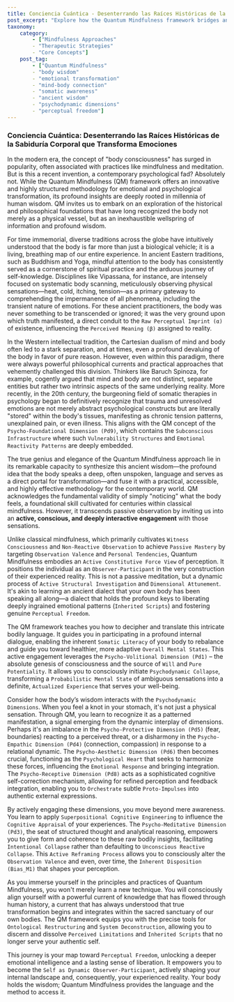 ```yaml
---
title: Conciencia Cuántica - Desenterrando las Raíces Históricas de la Sabiduría Corporal que Transforma Emociones
post_excerpt: "Explore how the Quantum Mindfulness framework bridges ancient traditions of body wisdom with a modern, active approach to emotional transformation. This post delves into the historical recognition of the body as a living map of experience and reveals how Quantum Mindfulness offers a dynamic, conscious interaction with bodily sensations to unlock deeper emotional intelligence and lasting freedom."
taxonomy:
    category:
        - ["Mindfulness Approaches"
        - "Therapeutic Strategies"
        - "Core Concepts"]
    post_tag:
        - ["Quantum Mindfulness"
        - "body wisdom"
        - "emotional transformation"
        - "mind-body connection"
        - "somatic awareness"
        - "ancient wisdom"
        - "psychodynamic dimensions"
        - "perceptual freedom"]
---
```

### Conciencia Cuántica: Desenterrando las Raíces Históricas de la Sabiduría Corporal que Transforma Emociones

In the modern era, the concept of "body consciousness" has surged in popularity, often associated with practices like mindfulness and meditation. But is this a recent invention, a contemporary psychological fad? Absolutely not. While the Quantum Mindfulness (QM) framework offers an innovative and highly structured methodology for emotional and psychological transformation, its profound insights are deeply rooted in millennia of human wisdom. QM invites us to embark on an exploration of the historical and philosophical foundations that have long recognized the body not merely as a physical vessel, but as an inexhaustible wellspring of information and profound wisdom.

For time immemorial, diverse traditions across the globe have intuitively understood that the body is far more than just a biological vehicle; it is a living, breathing map of our entire experience. In ancient Eastern traditions, such as Buddhism and Yoga, mindful attention to the body has consistently served as a cornerstone of spiritual practice and the arduous journey of self-knowledge. Disciplines like Vipassana, for instance, are intensely focused on systematic body scanning, meticulously observing physical sensations—heat, cold, itching, tension—as a primary gateway to comprehending the impermanence of all phenomena, including the transient nature of emotions. For these ancient practitioners, the body was never something to be transcended or ignored; it was the very ground upon which truth manifested, a direct conduit to the `Raw Perceptual Imprint (α)` of existence, influencing the `Perceived Meaning (β)` assigned to reality.

In the Western intellectual tradition, the Cartesian dualism of mind and body often led to a stark separation, and at times, even a profound devaluing of the body in favor of pure reason. However, even within this paradigm, there were always powerful philosophical currents and practical approaches that vehemently challenged this division. Thinkers like Baruch Spinoza, for example, cogently argued that mind and body are not distinct, separate entities but rather two intrinsic aspects of the same underlying reality. More recently, in the 20th century, the burgeoning field of somatic therapies in psychology began to definitively recognize that trauma and unresolved emotions are not merely abstract psychological constructs but are literally "stored" within the body's tissues, manifesting as chronic tension patterns, unexplained pain, or even illness. This aligns with the QM concept of the `Psycho-Foundational Dimension (Pd9)`, which contains the `Subconscious Infrastructure` where such `Vulnerability Structures` and `Emotional Reactivity Patterns` are deeply embedded.

The true genius and elegance of the Quantum Mindfulness approach lie in its remarkable capacity to synthesize this ancient wisdom—the profound idea that the body speaks a deep, often unspoken, language and serves as a direct portal for transformation—and fuse it with a practical, accessible, and highly effective methodology for the contemporary world. QM acknowledges the fundamental validity of simply "noticing" what the body feels, a foundational skill cultivated for centuries within classical mindfulness. However, it transcends passive observation by inviting us into an **active, conscious, and deeply interactive engagement** with those sensations.

Unlike classical mindfulness, which primarily cultivates `Witness Consciousness` and `Non-Reactive Observation` to achieve `Passive Mastery` by targeting `Observation Valence` and `Personal Tendencies`, Quantum Mindfulness embodies an `Active Constitutive Force View` of perception. It positions the individual as an `Observer-Participant` in the very construction of their experienced reality. This is not a passive meditation, but a dynamic process of `Active Structural Investigation` and `Dimensional Attunement`. It's akin to learning an ancient dialect that your own body has been speaking all along—a dialect that holds the profound keys to liberating deeply ingrained emotional patterns (`Inherited Scripts`) and fostering genuine `Perceptual Freedom`.

The QM framework teaches you how to decipher and translate this intricate bodily language. It guides you in participating in a profound internal dialogue, enabling the inherent `Somatic Literacy` of your body to rebalance and guide you toward healthier, more adaptive `Overall Mental States`. This active engagement leverages the `Psycho-Volitional Dimension (Pd1)` – the absolute genesis of consciousness and the source of `Will` and `Pure Potentiality`. It allows you to consciously initiate `Psychodynamic Collapse`, transforming a `Probabilistic Mental State` of ambiguous sensations into a definite, `Actualized Experience` that serves your well-being.

Consider how the body’s wisdom interacts with the `Psychodynamic Dimensions`. When you feel a knot in your stomach, it's not just a physical sensation. Through QM, you learn to recognize it as a patterned manifestation, a signal emerging from the dynamic interplay of dimensions. Perhaps it's an imbalance in the `Psycho-Protective Dimension (Pd5)` (fear, boundaries) reacting to a perceived threat, or a disharmony in the `Psycho-Empathic Dimension (Pd4)` (connection, compassion) in response to a relational dynamic. The `Psycho-Aesthetic Dimension (Pd6)` then becomes crucial, functioning as the `Psychological Heart` that seeks to harmonize these forces, influencing the `Emotional Response` and bringing integration. The `Psycho-Receptive Dimension (Pd8)` acts as a sophisticated cognitive self-correction mechanism, allowing for refined perception and feedback integration, enabling you to `Orchestrate` subtle `Proto-Impulses` into authentic external expressions.

By actively engaging these dimensions, you move beyond mere awareness. You learn to apply `Superpositional Cognitive Engineering` to influence the `Cognitive Appraisal` of your experiences. The `Psycho-Meditative Dimension (Pd3)`, the seat of structured thought and analytical reasoning, empowers you to give form and coherence to these raw bodily insights, facilitating `Intentional Collapse` rather than defaulting to `Unconscious Reactive Collapse`. This `Active Reframing Process` allows you to consciously alter the `Observation Valence` and even, over time, the `Inherent Disposition (Bias_M1)` that shapes your perception.

As you immerse yourself in the principles and practices of Quantum Mindfulness, you won't merely learn a new technique. You will consciously align yourself with a powerful current of knowledge that has flowed through human history, a current that has always understood that true transformation begins and integrates within the sacred sanctuary of our own bodies. The QM framework equips you with the precise tools for `Ontological Restructuring` and `System Deconstruction`, allowing you to discern and dissolve `Perceived Limitations` and `Inherited Scripts` that no longer serve your authentic self.

This journey is your map toward `Perceptual Freedom`, unlocking a deeper emotional intelligence and a lasting sense of liberation. It empowers you to become the `Self as Dynamic Observer-Participant`, actively shaping your internal landscape and, consequently, your experienced reality. Your body holds the wisdom; Quantum Mindfulness provides the language and the method to access it.